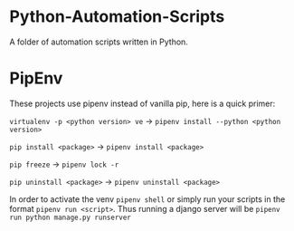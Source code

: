 # Python-Automation-Scripts

A folder of automation scripts written in Python.

# PipEnv

These projects use pipenv instead of vanilla pip, here is a quick primer:

`virtualenv -p <python version> ve` -> `pipenv install --python <python version>` 

`pip install <package>` -> `pipenv install <package>`

`pip freeze` -> `pipenv lock -r`

`pip uninstall <package>` -> `pipenv uninstall <package>`

In order to activate the venv `pipenv shell` or simply run your scripts in the format `pipenv run <script>`. Thus running
a django server will be `pipenv run python manage.py runserver`
